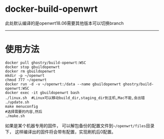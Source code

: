 # docker-build-openwrt

此处默认编译的是openwrt18.06需要其他版本可以切换branch

---
# 使用方法
```
docker pull ghostry/build-openwrt:WSC
docker stop gbuildopenwrt
docker rm gbuildopenwrt
mkdir -p ~/openwrt
chmod 777 ~/openwrt
docker run -d -v ~/openwrt:/data --name gbuildopenwrt ghostry/build-openwrt:WSC
docker exec -it gbuildopenwrt bash
./linux.sh  #Linux可以移动build_dir,staging_dir到主机,Mac不能,会出错
./update.sh
make menuconfig
#选择需要的内容,然后
./make.sh
```
如果是某个机器专用的固件，
可以解包备份的配置文件到`~/openwrt/files`目录下，
这样编译出的固件将会带有配置，实现刷机后0配置。
